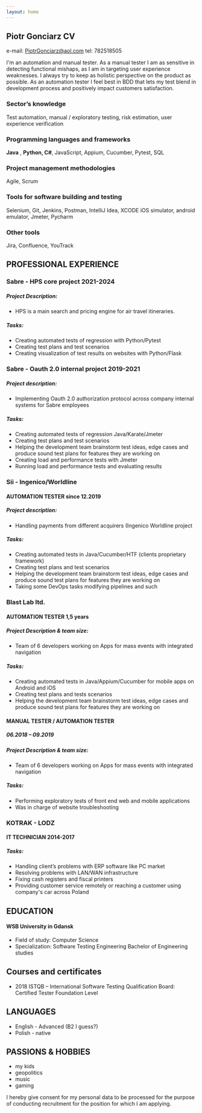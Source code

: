 ```yaml
---
layout: home
---
```


## Piotr Gonciarz CV
e-mail: PiotrGonciarz@aol.com tel: 782518505

I'm an automation and manual tester. As a manual tester I am as sensitive in detecting functional mishaps, as I am in targeting user experience weaknesses. I always try to keep as holistic perspective on the product as possible. As an automation tester I feel best in BDD that lets my test blend in development process and positively impact customers satisfaction.

### Sector’s knowledge
Test automation, manual / exploratory testing, risk estimation, user experience verification

### Programming languages and frameworks
**Java** , **Python, C#**, JavaScript, Appium, Cucumber, Pytest, SQL

### Project management methodologies
Agile, Scrum
### Tools for software building and testing
Selenium, Git, Jenkins, Postman, IntelliJ Idea, XCODE iOS simulator, android emulator, Jmeter, Pycharm
### Other tools
Jira, Confluence, YouTrack

## PROFESSIONAL EXPERIENCE

### Sabre - HPS core project 2021-2024

##### Project Description:

- HPS is a main search and pricing engine for air travel itineraries. 

##### Tasks:
- Creating automated tests of regression with Python/Pytest
- Creating test plans and test scenarios
- Creating visualization of test results on websites with Python/Flask

### Sabre - Oauth 2.0 internal project 2019-2021

##### Project description:

- Implementing Oauth 2.0 authorization protocol across company internal systems for Sabre employees

##### Tasks:
- Creating automated tests of regression Java/Karate/Jmeter
- Creating test plans and test scenarios
- Helping the development team brainstorm test ideas, edge cases and produce sound test plans for features they are working on
- Creating load and performance tests with Jmeter
- Running load and performance tests and evaluating results

### Sii - Ingenico/Worldline

#### AUTOMATION TESTER since 12.2019

##### Project description:

- Handling payments from different acquirers (Ingenico Worldline project

##### Tasks:
- Creating automated tests in Java/Cucumber/HTF (clients proprietary framework)
- Creating test plans and test scenarios
- Helping the development team brainstorm test ideas, edge cases and produce sound test plans for features they are working on
- Taking some DevOps tasks modifying pipelines and such

### Blast Lab ltd.

#### AUTOMATION TESTER 1,5 years

##### Project Description & team size:

- Team of 6 developers working on Apps for mass events with integrated navigation

##### Tasks:
- Creating automated tests in Java/Appium/Cucumber for mobile apps on Android and iOS
- Creating test plans and tests scenarios
- Helping the development team brainstorm test ideas, edge cases and produce sound test plans for features they are working on
#### MANUAL TESTER / AUTOMATION TESTER

##### 06.2018 – 09.2019

##### Project Description & team size:

- Team of 6 developers working on Apps for mass events with integrated navigation

##### Tasks:
- Performing exploratory tests of front end web and mobile applications
- Was in charge of website troubleshooting

### KOTRAK - LODZ

#### IT TECHNICIAN 2014-2017

##### Tasks:
- Handling client’s problems with ERP software like PC market
- Resolving problems with LAN/WAN infrastructure
- Fixing cash registers and fiscal printers
- Providing customer service remotely or reaching a customer using company's car across Poland

## EDUCATION

#### WSB University in Gdansk

- Field of study: Computer Science
- Specialization: Software Testing Engineering Bachelor of Engineering studies

## Courses and certificates

- 2018 ISTQB – International Software Testing Qualification Board: Certified Tester Foundation Level


## LANGUAGES

- English - Advanced (B2 I guess?)
- Polish - native

## PASSIONS & HOBBIES

- my kids
- geopolitics
- music
- gaming

I hereby give consent for my personal data to be processed for the purpose of conducting recruitment for the position for which I am applying.